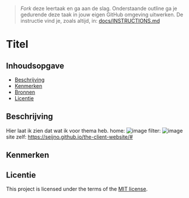 > _Fork_ deze leertaak en ga aan de slag. Onderstaande outline ga je gedurende deze taak in jouw eigen GitHub omgeving uitwerken. De instructie vind je, zoals altijd, in: [docs/INSTRUCTIONS.md](docs/INSTRUCTIONS.md)

# Titel
<!-- Geef je project een titel en schrijf in één zin wat het is -->

## Inhoudsopgave

  * [Beschrijving](#beschrijving)
  * [Kenmerken](#kenmerken)
  * [Bronnen](#bronnen)
  * [Licentie](#licentie)

## Beschrijving
Hier laat ik zien dat wat ik voor thema heb.
home:
![image](https://github.com/Seijno/the-client-website/assets/104066080/a2dea808-4a2e-451a-b899-838161e95d71)
filter:
![image](https://github.com/Seijno/the-client-website/assets/104066080/e170364c-0eea-48ad-8379-c3051d7b68b7)
site zelf: https://seijno.github.io/the-client-website/#

## Kenmerken
<!-- Bij Kenmerken staat welke technieken zijn gebruikt en hoe. Wat is de HTML structuur? Wat zijn de belangrijkste dingen in CSS? Wat is er met Javascript gedaan en hoe? Misschien heb je een framwork of library gebruikt? -->



## Licentie

This project is licensed under the terms of the [MIT license](./LICENSE).
